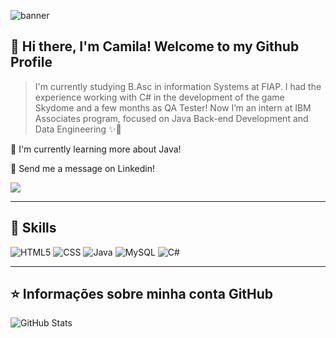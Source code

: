 ![banner](https://user-images.githubusercontent.com/66393807/155631679-cbaf5f4d-aaee-4f14-8f44-14465fa89695.png)

## 💜 Hi there, I'm <strong>Camila!</strong> Welcome to my Github Profile

> I'm currently studying B.Asc in information Systems at FIAP. I had the experience working with C# in the development of the game Skydome and a few months as QA Tester! Now I’m an intern at IBM Associates program, focused on Java Back-end Development and Data Engineering ✨🧠

🔭 I'm currently learning more about Java!

💬 Send me a message on Linkedin! 

 <p align="left">
<a href="https://www.linkedin.com/in/camila-figueira/">
    <img align="center" src="https://img.shields.io/badge/LinkedIn-1C1C1C?style=for-the-badge&logo=linkedin&logoColor=00FFFF">
</a>
</p>

----

## 🚀 Skills
 ![HTML5](https://img.shields.io/badge/-HTML5-333333?style=flat&logo=HTML5)
 ![CSS](https://img.shields.io/badge/-CSS-333333?style=flat&logo=CSS3&logoColor=1572B6)
 ![Java](https://img.shields.io/badge/-Java-333333?style=flat&logo=Java&logoColor=007396)
 ![MySQL](https://img.shields.io/badge/-MySQL-333333?style=flat&logo=mysql)
 ![C#](https://img.shields.io/badge/-Csharp-333333?style=flat&logo=C%2B%2B&logoColor=00599C)



---

## ⭐ Informações sobre minha conta GitHub
![GitHub Stats](https://github-readme-stats.vercel.app/api?username=camilacodes&show_icons=true)
